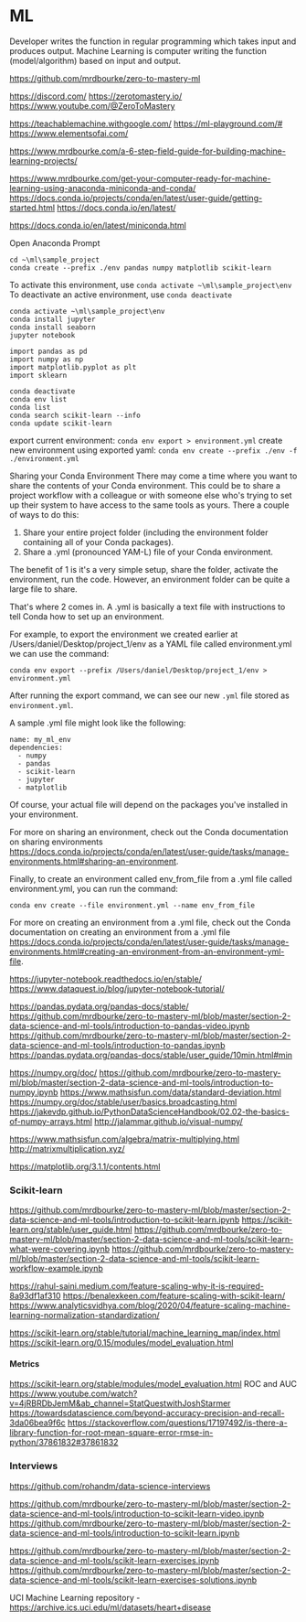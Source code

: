 # ML
Developer writes the function in regular programming which takes input and produces output.
Machine Learning is computer writing the function (model/algorithm) based on input and output.

https://github.com/mrdbourke/zero-to-mastery-ml

https://discord.com/
https://zerotomastery.io/
https://www.youtube.com/@ZeroToMastery

https://teachablemachine.withgoogle.com/
https://ml-playground.com/#
https://www.elementsofai.com/

https://www.mrdbourke.com/a-6-step-field-guide-for-building-machine-learning-projects/

https://www.mrdbourke.com/get-your-computer-ready-for-machine-learning-using-anaconda-miniconda-and-conda/
https://docs.conda.io/projects/conda/en/latest/user-guide/getting-started.html
https://docs.conda.io/en/latest/

https://docs.conda.io/en/latest/miniconda.html

Open Anaconda Prompt
```
cd ~\ml\sample_project
conda create --prefix ./env pandas numpy matplotlib scikit-learn
```

To activate this environment, use `conda activate ~\ml\sample_project\env`
To deactivate an active environment, use `conda deactivate`

```
conda activate ~\ml\sample_project\env
conda install jupyter
conda install seaborn
jupyter notebook
```

```
import pandas as pd
import numpy as np
import matplotlib.pyplot as plt
import sklearn
```

```
conda deactivate
conda env list
conda list
conda search scikit-learn --info
conda update scikit-learn
```

export current environment: `conda env export > environment.yml`
create new environment using exported yaml: `conda env create --prefix ./env -f ./environment.yml`

Sharing your Conda Environment
There may come a time where you want to share the contents of your Conda environment.
This could be to share a project workflow with a colleague or with someone else who's trying to set up their system to have access to the same tools as yours.
There a couple of ways to do this:
1. Share your entire project folder (including the environment folder containing all of your Conda packages).
2. Share a .yml (pronounced YAM-L) file of your Conda environment.

The benefit of 1 is it's a very simple setup, share the folder, activate the environment, run the code. However, an environment folder can be quite a large file to share.

That's where 2 comes in. A .yml is basically a text file with instructions to tell Conda how to set up an environment.

For example, to export the environment we created earlier at /Users/daniel/Desktop/project_1/env as a YAML file called environment.yml we can use the command:
```
conda env export --prefix /Users/daniel/Desktop/project_1/env > environment.yml
```

After running the export command, we can see our new `.yml` file stored as `environment.yml`.

A sample .yml file might look like the following:
```
name: my_ml_env
dependencies:
  - numpy
  - pandas
  - scikit-learn
  - jupyter
  - matplotlib
```

Of course, your actual file will depend on the packages you've installed in your environment.

For more on sharing an environment, check out the Conda documentation on sharing environments https://docs.conda.io/projects/conda/en/latest/user-guide/tasks/manage-environments.html#sharing-an-environment.

Finally, to create an environment called env_from_file from a .yml file called environment.yml, you can run the command:
```
conda env create --file environment.yml --name env_from_file
```

For more on creating an environment from a .yml file, check out the Conda documentation on creating an environment from a .yml file https://docs.conda.io/projects/conda/en/latest/user-guide/tasks/manage-environments.html#creating-an-environment-from-an-environment-yml-file.


https://jupyter-notebook.readthedocs.io/en/stable/
https://www.dataquest.io/blog/jupyter-notebook-tutorial/

https://pandas.pydata.org/pandas-docs/stable/
https://github.com/mrdbourke/zero-to-mastery-ml/blob/master/section-2-data-science-and-ml-tools/introduction-to-pandas-video.ipynb
https://github.com/mrdbourke/zero-to-mastery-ml/blob/master/section-2-data-science-and-ml-tools/introduction-to-pandas.ipynb
https://pandas.pydata.org/pandas-docs/stable/user_guide/10min.html#min


https://numpy.org/doc/
https://github.com/mrdbourke/zero-to-mastery-ml/blob/master/section-2-data-science-and-ml-tools/introduction-to-numpy.ipynb
https://www.mathsisfun.com/data/standard-deviation.html
https://numpy.org/doc/stable/user/basics.broadcasting.html
https://jakevdp.github.io/PythonDataScienceHandbook/02.02-the-basics-of-numpy-arrays.html
http://jalammar.github.io/visual-numpy/

https://www.mathsisfun.com/algebra/matrix-multiplying.html
http://matrixmultiplication.xyz/

https://matplotlib.org/3.1.1/contents.html


### Scikit-learn
https://github.com/mrdbourke/zero-to-mastery-ml/blob/master/section-2-data-science-and-ml-tools/introduction-to-scikit-learn.ipynb
https://scikit-learn.org/stable/user_guide.html
https://github.com/mrdbourke/zero-to-mastery-ml/blob/master/section-2-data-science-and-ml-tools/scikit-learn-what-were-covering.ipynb
https://github.com/mrdbourke/zero-to-mastery-ml/blob/master/section-2-data-science-and-ml-tools/scikit-learn-workflow-example.ipynb

https://rahul-saini.medium.com/feature-scaling-why-it-is-required-8a93df1af310
https://benalexkeen.com/feature-scaling-with-scikit-learn/
https://www.analyticsvidhya.com/blog/2020/04/feature-scaling-machine-learning-normalization-standardization/

https://scikit-learn.org/stable/tutorial/machine_learning_map/index.html
https://scikit-learn.org/0.15/modules/model_evaluation.html

#### Metrics
https://scikit-learn.org/stable/modules/model_evaluation.html
ROC and AUC https://www.youtube.com/watch?v=4jRBRDbJemM&ab_channel=StatQuestwithJoshStarmer
https://towardsdatascience.com/beyond-accuracy-precision-and-recall-3da06bea9f6c
https://stackoverflow.com/questions/17197492/is-there-a-library-function-for-root-mean-square-error-rmse-in-python/37861832#37861832

### Interviews
https://github.com/rohandm/data-science-interviews

https://github.com/mrdbourke/zero-to-mastery-ml/blob/master/section-2-data-science-and-ml-tools/introduction-to-scikit-learn-video.ipynb
https://github.com/mrdbourke/zero-to-mastery-ml/blob/master/section-2-data-science-and-ml-tools/introduction-to-scikit-learn.ipynb

https://github.com/mrdbourke/zero-to-mastery-ml/blob/master/section-2-data-science-and-ml-tools/scikit-learn-exercises.ipynb
https://github.com/mrdbourke/zero-to-mastery-ml/blob/master/section-2-data-science-and-ml-tools/scikit-learn-exercises-solutions.ipynb

UCI Machine Learning repository - https://archive.ics.uci.edu/ml/datasets/heart+disease

